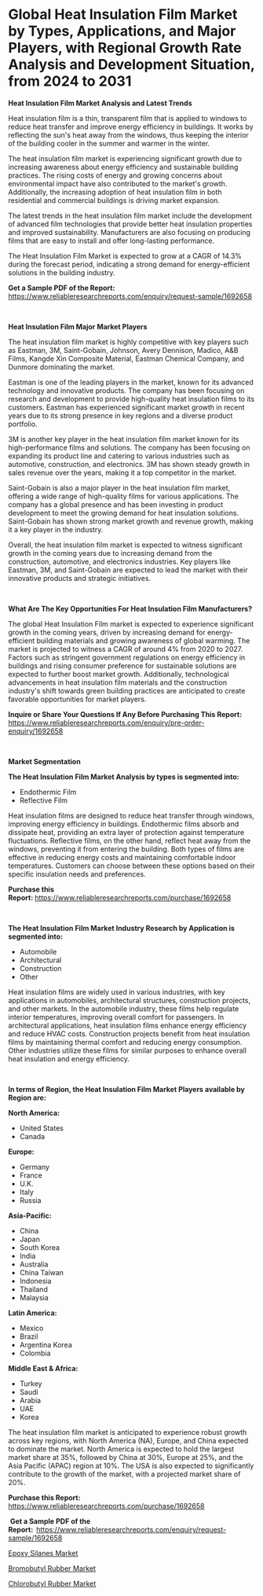 <p><h1>Global Heat Insulation Film Market by Types, Applications, and Major Players, with Regional Growth Rate Analysis and Development Situation, from 2024 to 2031</h1></p><p><strong>Heat Insulation Film Market Analysis and Latest Trends</strong></p>
<p><p>Heat insulation film is a thin, transparent film that is applied to windows to reduce heat transfer and improve energy efficiency in buildings. It works by reflecting the sun's heat away from the windows, thus keeping the interior of the building cooler in the summer and warmer in the winter.</p><p>The heat insulation film market is experiencing significant growth due to increasing awareness about energy efficiency and sustainable building practices. The rising costs of energy and growing concerns about environmental impact have also contributed to the market's growth. Additionally, the increasing adoption of heat insulation film in both residential and commercial buildings is driving market expansion.</p><p>The latest trends in the heat insulation film market include the development of advanced film technologies that provide better heat insulation properties and improved sustainability. Manufacturers are also focusing on producing films that are easy to install and offer long-lasting performance.</p><p>The Heat Insulation Film Market is expected to grow at a CAGR of 14.3% during the forecast period, indicating a strong demand for energy-efficient solutions in the building industry.</p></p>
<p><strong>Get a Sample PDF of the Report:&nbsp;</strong> <a href="https://www.reliableresearchreports.com/enquiry/request-sample/1692658">https://www.reliableresearchreports.com/enquiry/request-sample/1692658</a></p>
<p>&nbsp;</p>
<p><strong>Heat Insulation Film Major Market Players</strong></p>
<p><p>The heat insulation film market is highly competitive with key players such as Eastman, 3M, Saint-Gobain, Johnson, Avery Dennison, Madico, A&B Films, Kangde Xin Composite Material, Eastman Chemical Company, and Dunmore dominating the market.</p><p>Eastman is one of the leading players in the market, known for its advanced technology and innovative products. The company has been focusing on research and development to provide high-quality heat insulation films to its customers. Eastman has experienced significant market growth in recent years due to its strong presence in key regions and a diverse product portfolio.</p><p>3M is another key player in the heat insulation film market known for its high-performance films and solutions. The company has been focusing on expanding its product line and catering to various industries such as automotive, construction, and electronics. 3M has shown steady growth in sales revenue over the years, making it a top competitor in the market.</p><p>Saint-Gobain is also a major player in the heat insulation film market, offering a wide range of high-quality films for various applications. The company has a global presence and has been investing in product development to meet the growing demand for heat insulation solutions. Saint-Gobain has shown strong market growth and revenue growth, making it a key player in the industry.</p><p>Overall, the heat insulation film market is expected to witness significant growth in the coming years due to increasing demand from the construction, automotive, and electronics industries. Key players like Eastman, 3M, and Saint-Gobain are expected to lead the market with their innovative products and strategic initiatives.</p></p>
<p>&nbsp;</p>
<p><strong>What Are The Key Opportunities For Heat Insulation Film Manufacturers?</strong></p>
<p><p>The global Heat Insulation Film market is expected to experience significant growth in the coming years, driven by increasing demand for energy-efficient building materials and growing awareness of global warming. The market is projected to witness a CAGR of around 4% from 2020 to 2027. Factors such as stringent government regulations on energy efficiency in buildings and rising consumer preference for sustainable solutions are expected to further boost market growth. Additionally, technological advancements in heat insulation film materials and the construction industry's shift towards green building practices are anticipated to create favorable opportunities for market players.</p></p>
<p><strong>Inquire or Share Your Questions If Any Before Purchasing This Report:</strong> <a href="https://www.reliableresearchreports.com/enquiry/pre-order-enquiry/1692658">https://www.reliableresearchreports.com/enquiry/pre-order-enquiry/1692658</a></p>
<p>&nbsp;</p>
<p><strong>Market Segmentation</strong></p>
<p><strong>The Heat Insulation Film Market Analysis by types is segmented into:</strong></p>
<p><ul><li>Endothermic Film</li><li>Reflective Film</li></ul></p>
<p><p>Heat insulation films are designed to reduce heat transfer through windows, improving energy efficiency in buildings. Endothermic films absorb and dissipate heat, providing an extra layer of protection against temperature fluctuations. Reflective films, on the other hand, reflect heat away from the windows, preventing it from entering the building. Both types of films are effective in reducing energy costs and maintaining comfortable indoor temperatures. Customers can choose between these options based on their specific insulation needs and preferences.</p></p>
<p><strong>Purchase this Report:&nbsp;</strong><a href="https://www.reliableresearchreports.com/purchase/1692658">https://www.reliableresearchreports.com/purchase/1692658</a></p>
<p>&nbsp;</p>
<p><strong>The Heat Insulation Film Market Industry Research by Application is segmented into:</strong></p>
<p><ul><li>Automobile</li><li>Architectural</li><li>Construction</li><li>Other</li></ul></p>
<p><p>Heat insulation films are widely used in various industries, with key applications in automobiles, architectural structures, construction projects, and other markets. In the automobile industry, these films help regulate interior temperatures, improving overall comfort for passengers. In architectural applications, heat insulation films enhance energy efficiency and reduce HVAC costs. Construction projects benefit from heat insulation films by maintaining thermal comfort and reducing energy consumption. Other industries utilize these films for similar purposes to enhance overall heat insulation and energy efficiency.</p></p>
<p>&nbsp;</p>
<p><strong>In terms of Region, the Heat Insulation Film Market Players available by Region are:</strong></p>
<p>
    <p> <strong> North America: </strong>
        <ul>
            <li>United States</li>
            <li>Canada</li>
        </ul>
        </p> 
    <p> <strong> Europe: </strong>
        <ul>
            <li>Germany</li>
            <li>France</li>
            <li>U.K.</li>
            <li>Italy</li>
            <li>Russia</li>
        </ul>
        </p> 
    <p> <strong> Asia-Pacific: </strong>
        <ul>
            <li>China</li>
            <li>Japan</li>
            <li>South Korea</li>
            <li>India</li>
            <li>Australia</li>
            <li>China Taiwan</li>
            <li>Indonesia</li>
            <li>Thailand</li>
            <li>Malaysia</li>
        </ul>
        </p> 
    <p> <strong> Latin America: </strong>
        <ul>
            <li>Mexico</li>
            <li>Brazil</li>
            <li>Argentina Korea</li>
            <li>Colombia</li>
        </ul>
        </p> 
    <p> <strong> Middle East & Africa: </strong>
        <ul>
            <li>Turkey</li>
            <li>Saudi</li>
            <li>Arabia</li>
            <li>UAE</li>
            <li>Korea</li>
        </ul>
    </p>
    </p>
<p><p>The heat insulation film market is anticipated to experience robust growth across key regions, with North America (NA), Europe, and China expected to dominate the market. North America is expected to hold the largest market share at 35%, followed by China at 30%, Europe at 25%, and the Asia Pacific (APAC) region at 10%. The USA is also expected to significantly contribute to the growth of the market, with a projected market share of 20%.</p></p>
<p><strong>Purchase this Report: </strong><a href="https://www.reliableresearchreports.com/purchase/1692658">https://www.reliableresearchreports.com/purchase/1692658</a></p>
<p>&nbsp;<strong>Get a Sample PDF of the Report:&nbsp;&nbsp;</strong><a href="https://www.reliableresearchreports.com/enquiry/request-sample/1692658">https://www.reliableresearchreports.com/enquiry/request-sample/1692658</a></p>
<p><strong></strong></p>
<p><p><a href="https://github.com/changoleonlaverguenzanoexiste/Market-Research-Report-List-2/blob/main/epoxy-silanes-market.md">Epoxy Silanes Market</a></p><p><a href="https://github.com/dimitrishawkinswaynenp91rgz/Market-Research-Report-List-1/blob/main/bromobutyl-rubber-market.md">Bromobutyl Rubber Market</a></p><p><a href="https://github.com/danielneavesallisons03mba/Market-Research-Report-List-1/blob/main/chlorobutyl-rubber-market.md">Chlorobutyl Rubber Market</a></p></p>